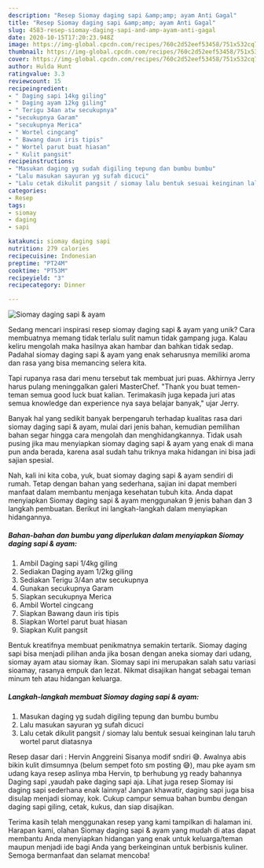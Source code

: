 ```yaml
---
description: "Resep Siomay daging sapi &amp;amp; ayam Anti Gagal"
title: "Resep Siomay daging sapi &amp;amp; ayam Anti Gagal"
slug: 4583-resep-siomay-daging-sapi-and-amp-ayam-anti-gagal
date: 2020-10-15T17:20:23.948Z
image: https://img-global.cpcdn.com/recipes/760c2d52eef53458/751x532cq70/siomay-daging-sapi-ayam-foto-resep-utama.jpg
thumbnail: https://img-global.cpcdn.com/recipes/760c2d52eef53458/751x532cq70/siomay-daging-sapi-ayam-foto-resep-utama.jpg
cover: https://img-global.cpcdn.com/recipes/760c2d52eef53458/751x532cq70/siomay-daging-sapi-ayam-foto-resep-utama.jpg
author: Hulda Hunt
ratingvalue: 3.3
reviewcount: 15
recipeingredient:
- " Daging sapi 14kg giling"
- " Daging ayam 12kg giling"
- " Terigu 34an atw secukupnya"
- "secukupnya Garam"
- "secukupnya Merica"
- " Wortel cingcang"
- " Bawang daun iris tipis"
- " Wortel parut buat hiasan"
- " Kulit pangsit"
recipeinstructions:
- "Masukan daging yg sudah digiling tepung dan bumbu bumbu"
- "Lalu masukan sayuran yg sufah dicuci"
- "Lalu cetak dikulit pangsit / siomay lalu bentuk sesuai keinginan lalu taruh wortel parut diatasnya"
categories:
- Resep
tags:
- siomay
- daging
- sapi

katakunci: siomay daging sapi 
nutrition: 279 calories
recipecuisine: Indonesian
preptime: "PT24M"
cooktime: "PT53M"
recipeyield: "3"
recipecategory: Dinner

---
```



![Siomay daging sapi &amp; ayam](https://img-global.cpcdn.com/recipes/760c2d52eef53458/751x532cq70/siomay-daging-sapi-ayam-foto-resep-utama.jpg)

Sedang mencari inspirasi resep siomay daging sapi &amp; ayam yang unik? Cara membuatnya memang tidak terlalu sulit namun tidak gampang juga. Kalau keliru mengolah maka hasilnya akan hambar dan bahkan tidak sedap. Padahal siomay daging sapi &amp; ayam yang enak seharusnya memiliki aroma dan rasa yang bisa memancing selera kita.

Tapi rupanya rasa dari menu tersebut tak membuat juri puas. Akhirnya Jerry harus pulang meninggalkan galeri MasterChef. &#34;Thank you buat temen-teman semua good luck buat kalian. Terimakasih juga kepada juri atas semua knowledge dan experience nya saya belajar banyak,&#34; ujar Jerry.

Banyak hal yang sedikit banyak berpengaruh terhadap kualitas rasa dari siomay daging sapi &amp; ayam, mulai dari jenis bahan, kemudian pemilihan bahan segar hingga cara mengolah dan menghidangkannya. Tidak usah pusing jika mau menyiapkan siomay daging sapi &amp; ayam yang enak di mana pun anda berada, karena asal sudah tahu triknya maka hidangan ini bisa jadi sajian spesial.


Nah, kali ini kita coba, yuk, buat siomay daging sapi &amp; ayam sendiri di rumah. Tetap dengan bahan yang sederhana, sajian ini dapat memberi manfaat dalam membantu menjaga kesehatan tubuh kita. Anda dapat menyiapkan Siomay daging sapi &amp; ayam menggunakan 9 jenis bahan dan 3 langkah pembuatan. Berikut ini langkah-langkah dalam menyiapkan hidangannya.

<!--inarticleads1-->

##### Bahan-bahan dan bumbu yang diperlukan dalam menyiapkan Siomay daging sapi &amp; ayam:

1. Ambil  Daging sapi 1/4kg giling
1. Sediakan  Daging ayam 1/2kg giling
1. Sediakan  Terigu 3/4an atw secukupnya
1. Gunakan secukupnya Garam
1. Siapkan secukupnya Merica
1. Ambil  Wortel cingcang
1. Siapkan  Bawang daun iris tipis
1. Siapkan  Wortel parut buat hiasan
1. Siapkan  Kulit pangsit


Bentuk kreatifnya membuat penikmatnya semakin tertarik. Siomay daging sapi bisa menjadi pilihan anda jika bosan dengan aneka siomay dari udang, siomay ayam atau siomay ikan. Siomay sapi ini merupakan salah satu variasi sioamay, rasanya empuk dan lezat. Nikmat disajikan hangat sebagai teman minum teh atau hidangan keluarga. 

<!--inarticleads2-->

##### Langkah-langkah membuat Siomay daging sapi &amp; ayam:

1. Masukan daging yg sudah digiling tepung dan bumbu bumbu
1. Lalu masukan sayuran yg sufah dicuci
1. Lalu cetak dikulit pangsit / siomay lalu bentuk sesuai keinginan lalu taruh wortel parut diatasnya


Resep dasar dari : Hervin Anggreini Sisanya modif sndiri 😅. Awalnya abis bikin kulit dimsumnya (belum sempet foto sm posting 😅), mau pke ayam sm udang kaya resep aslinya mba Hervin, tp berhubung yg ready bahannya Daging sapi ,yaudah pake daging sapi aja. Lihat juga resep Siomay isi daging sapi sederhana enak lainnya! Jangan khawatir, daging sapi juga bisa disulap menjadi siomay, kok. Cukup campur semua bahan bumbu dengan daging sapi giling, cetak, kukus, dan siap disajikan. 

Terima kasih telah menggunakan resep yang kami tampilkan di halaman ini. Harapan kami, olahan Siomay daging sapi &amp; ayam yang mudah di atas dapat membantu Anda menyiapkan hidangan yang enak untuk keluarga/teman maupun menjadi ide bagi Anda yang berkeinginan untuk berbisnis kuliner. Semoga bermanfaat dan selamat mencoba!
